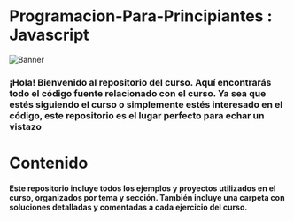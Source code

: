 # Programacion-Para-Principiantes : Javascript
![Banner](https://user-images.githubusercontent.com/92560670/213886548-6549f2e2-68e0-4c45-b5d0-85da565588bb.png)


### **¡Hola! Bienvenido al repositorio del curso. Aquí encontrarás todo el código fuente relacionado con el curso. Ya sea que estés siguiendo el curso o simplemente estés interesado en el código, este repositorio es el lugar perfecto para echar un vistazo**

# Contenido
#### Este repositorio incluye todos los ejemplos y proyectos utilizados en el curso, organizados por tema y sección. También incluye una carpeta con soluciones detalladas y comentadas a cada ejercicio del curso.
